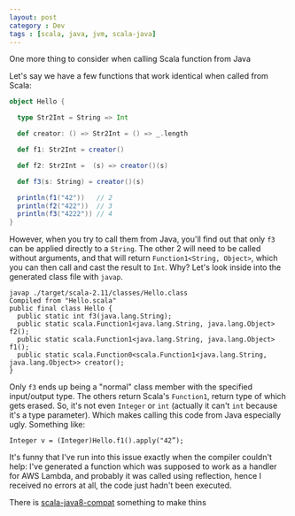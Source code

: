 ```yaml
---
layout: post
category : Dev
tags : [scala, java, jvm, scala-java]
---
```


One more thing to consider when calling Scala function from Java

Let's say we have a few functions that work identical when called from Scala:

```scala
object Hello {

  type Str2Int = String => Int

  def creator: () => Str2Int = () => _.length

  def f1: Str2Int = creator()

  def f2: Str2Int =  (s) => creator()(s)

  def f3(s: String) = creator()(s)

  println(f1("42"))   // 2
  println(f2("422"))  // 3
  println(f3("4222")) // 4
}
```

However, when you try to call them from Java, you'll find out that only `f3` can be applied directly to a `String`. The other 2 will need to be called without arguments, and that will return `Function1<String, Object>`, which you can then call and cast the result to `Int`. Why? Let's look inside into the generated class file with `javap`.

```
javap ./target/scala-2.11/classes/Hello.class
Compiled from "Hello.scala"
public final class Hello {
  public static int f3(java.lang.String);
  public static scala.Function1<java.lang.String, java.lang.Object> f2();
  public static scala.Function1<java.lang.String, java.lang.Object> f1();
  public static scala.Function0<scala.Function1<java.lang.String, java.lang.Object>> creator();
}
```

Only `f3` ends up being a "normal" class member with the specified input/output type. The others return Scala's `Function1`, return type of which gets erased. So, it's not even `Integer` or `int` (actually it can't `int` because it's a type parameter). Which makes calling this code from Java especially ugly. Something like:

```
Integer v = (Integer)Hello.f1().apply("42”);
```

It's funny that I've run into this issue exactly when the compiler couldn't help: I've generated a function which was supposed to work as a handler for AWS Lambda, and probably it was called using reflection, hence I received no errors at all, the code just hadn't been executed.

There is [scala-java8-compat](https://github.com/scala/scala-java8-compat) something to make thins
